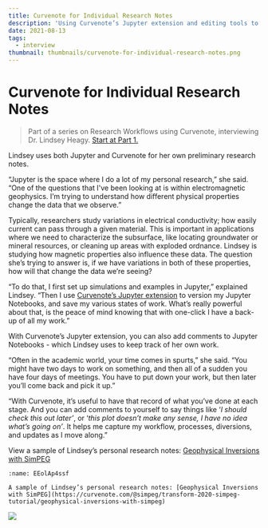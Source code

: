 ```yaml
---
title: Curvenote for Individual Research Notes
description: 'Using Curvenote’s Jupyter extension and editing tools to keep track of research notes and progress.'
date: 2021-08-13
tags:
  - interview
thumbnail: thumbnails/curvenote-for-individual-research-notes.png
---
```


# Curvenote for Individual Research Notes

> Part of a series on Research Workflows using Curvenote, interviewing Dr. Lindsey Heagy. [Start at Part 1.](./research-workflows.md)

Lindsey uses both Jupyter and Curvenote for her own preliminary research notes.

“Jupyter is the space where I do a lot of my personal research,” she said. “One of the questions that I've been looking at is within electromagnetic geophysics. I’m trying to understand how different physical properties change the data that we observe.”

Typically, researchers study variations in electrical conductivity; how easily current can pass through a given material. This is important in applications where we need to characterize the subsurface, like locating groundwater or mineral resources, or cleaning up areas with exploded ordnance. Lindsey is studying how magnetic properties also influence these data. The question she’s trying to answer is, if we have variations in both of these properties, how will that change the data we’re seeing?

“To do that, I first set up simulations and examples in Jupyter,” explained Lindsey. “Then I use [Curvenote’s Jupyter extension](https://curvenote.com/for/jupyter/) to version my Jupyter Notebooks, and save my various states of work. What’s really powerful about that, is the peace of mind knowing that with one-click I have a back-up of all my work.”

With Curvenote’s Jupyter extension, you can also add comments to Jupyter Notebooks - which Lindsey uses to keep track of her own work.

“Often in the academic world, your time comes in spurts,” she said. “You might have two days to work on something, and then all of a sudden you have four days of meetings. You have to put down your work, but then later you’ll come back and pick it up.”

“With Curvenote, it’s useful to have that record of what you’ve done at each stage. And you can add comments to yourself to say things like ‘_I should check this out later’_, or ‘_this plot doesn’t make any sense, I have no idea what’s going on’_. It helps me capture my workflow, processes, diversions, and updates as I move along.”

View a sample of Lindsey’s personal research notes: [Geophysical Inversions with SimPEG](https://curvenote.com/@simpeg/transform-2020-simpeg-tutorial/geophysical-inversions-with-simpeg)

```{figure} images/AVQ2dzLNloEd25Io8NbA-eNczYnfAQGiYbs2EbKPN-v1.png
:name: EEolAp4ssf

A sample of Lindsey’s personal research notes: [Geophysical Inversions with SimPEG](https://curvenote.com/@simpeg/transform-2020-simpeg-tutorial/geophysical-inversions-with-simpeg)
```

![](#research-workflow-cards)
